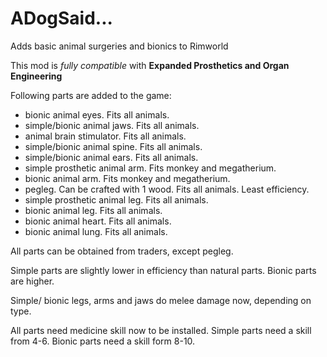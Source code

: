 # ADogSaid...
Adds basic animal surgeries and bionics to Rimworld

This mod is *fully compatible* with **Expanded Prosthetics and Organ Engineering**

Following parts are added to the game:

* bionic animal eyes. Fits all animals. 
* simple/bionic animal jaws. Fits all animals. 
* animal brain stimulator. Fits all animals.
* simple/bionic animal spine. Fits all animals.
* simple/bionic animal ears. Fits all animals.
* simple prosthetic animal arm. Fits monkey and megatherium.
* bionic animal arm. Fits monkey and megatherium.
* pegleg. Can be crafted with 1 wood. Fits all animals. Least efficiency.
* simple prosthetic animal leg. Fits all animals.
* bionic animal leg. Fits all animals.
* bionic animal heart. Fits all animals.
* bionic animal lung. Fits all animals.

All parts can be obtained from traders, except pegleg.

Simple parts are slightly lower in efficiency than natural parts. Bionic parts are higher.

Simple/ bionic legs, arms and jaws do melee damage now, depending on type.

All parts need medicine skill now to be installed. Simple parts need a skill from 4-6. Bionic parts need a skill form 8-10.
